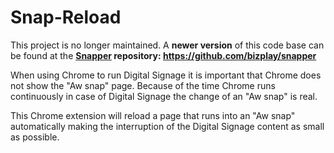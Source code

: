 Snap-Reload
===========

This project is no longer maintained. A **newer version** of this code base can be found at the **[Snapper](https://github.com/bizplay/snapper) repository: https://github.com/bizplay/snapper**

When using Chrome to run Digital Signage it is important that Chrome does not show the "Aw snap" page. Because of the time Chrome runs continuously in case of Digital Signage the change of an "Aw snap" is real.

This Chrome extension will reload a page that runs into an "Aw snap" automatically making the interruption of the Digital Signage content as small as possible.
